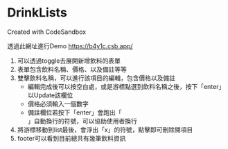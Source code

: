 # DrinkLists
Created with CodeSandbox

透過此網址進行Demo https://b4y1c.csb.app/

1. 可以透過toggle去展開新增飲料的表單
2. 表單包含飲料名稱、價格、以及備註等等
3. 雙擊飲料名稱，可以進行該項目的編輯，包含價格以及備註
    - 編輯完成後可以按空白處，或是游標點選到飲料名稱之後，按下「enter」以Update該欄位
    - 價格必須輸入一個數字
    - 備註欄位若按下「enter」會跑出「<br/>」自動換行的符號，可以協助使用者換行
4. 將游標移動到list最後，會浮出「x」的符號，點擊即可刪除開項目
5. footer可以看到目前總共有幾筆飲料資訊
